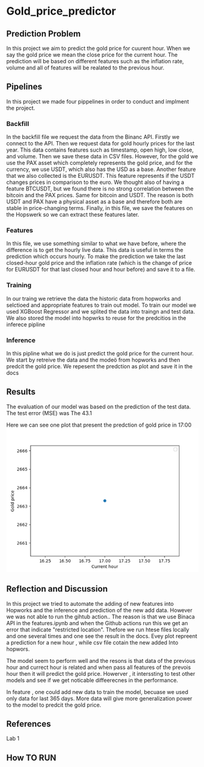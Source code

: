 # Gold_price_predictor

## Prediction Problem
In this project we aim to predict the gold price for cuurent hour. When we say the gold price we mean the close price for the current hour. The prediction will be based on different features such as the inflation rate, volume and all of features  will be realated to the previous hour.
## Pipelines

In this project we made four pippelines in order to conduct and implment the project. 
### Backfill 
In the backfill file we request the data from the Binanc API. Firstly we connect to the API. Then we request data for gold hourly prices for the last year. This data contains features such as timestamp, open high, low close, and volume. Then we save these data in CSV files. However, for the gold we use the PAX asset which completely represents the gold price, and for the currency, we use USDT, which also has the USD as a base. Another feature that we also collected is the EURUSDT. This feature represents if the USDT changes prices in comparison to the euro. We thought also of having a feature BTCUSDT, but we found there is no strong correlation between the bitcoin and the PAX prices. Same for bitcoin and USDT. The reason is both USDT and PAX have a physical asset as a base and therefore  both are stable in price-changing terms. Finally, in this file, we save the features on the Hopswerk so we can extract these features later. 


### Features 
In this file, we use something similar to what we have before, where the difference is to get the hourly live data. This data is useful in terms the prediction which occurs hourly. To make the prediction we take the last closed-hour gold price and the inflation rate (which is the change of price for EURUSDT for that last closed hour and hour before) and save it to a file.

### Training

In our traing we retrieve the data the historic data from hopworks and selctioed and appropriate features to train out model. To train our model we used XGBoost Regressor and we splited the data into traingn and test data. We also stored the model into hopwrks to reuse for the predcitios in the inferece pipline 

### Inference 

In this pipline what we do is just predict the gold price for the current hour. We start by retreive the data and the modeö from hopworks and then predcit the gold price. We repesent the predction as plot and save it in the docs 

## Results

The evaluation of our model was based on the prediction of the test data. The test error (MSE) was The 43.1


Here we can see one plot that present the predction of gold price in 17:00
![Prediction of gold price 17](docs/plot17.png)


## Reflection and Discussion

In this project we tried to automate the adding of new features into Hopworks and the inference and prediction of the new add data. However we was not able to run the gihtub action.. The reason is that we use Binaca API in the features.ipynb and when the Github actions run this we get an error that indicate "restricted location". Thefore we run htese files locally and one several times and one see the result in the docs. Evey plot repreent a prediction for a new hour , while csv file cotain the new added Into hopwors. 


The model seem to perform well and the resons is that data of the previous hour  and currect hour is related  and when pass all features of the prevois hour then it will  predict the gold price. Howerver , it interssting to test other models and see if we get noticable diffeerecnes in the performance.   

In feature , one could add new data to train the model, becuase  we used only data for last 365 days. More data will give more generalization power to the model to predcit the gold price. 


## References 

Lab 1

## How TO RUN
